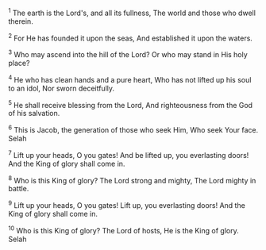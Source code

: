 <sup>1</sup> 
The earth is the Lord's, and all its fullness, The world and those who dwell therein. 

<sup>2</sup> 
For He has founded it upon the seas, And established it upon the waters. 

<sup>3</sup> 
Who may ascend into the hill of the Lord? Or who may stand in His holy place? 

<sup>4</sup> 
He who has clean hands and a pure heart, Who has not lifted up his soul to an idol, Nor sworn deceitfully. 

<sup>5</sup> 
He shall receive blessing from the Lord, And righteousness from the God of his salvation. 

<sup>6</sup> 
This is Jacob, the generation of those who seek Him, Who seek Your face. Selah 

<sup>7</sup> 
Lift up your heads, O you gates! And be lifted up, you everlasting doors! And the King of glory shall come in. 

<sup>8</sup> 
Who is this King of glory? The Lord strong and mighty, The Lord mighty in battle. 

<sup>9</sup> 
Lift up your heads, O you gates! Lift up, you everlasting doors! And the King of glory shall come in. 

<sup>10</sup> 
Who is this King of glory? The Lord of hosts, He is the King of glory. Selah
